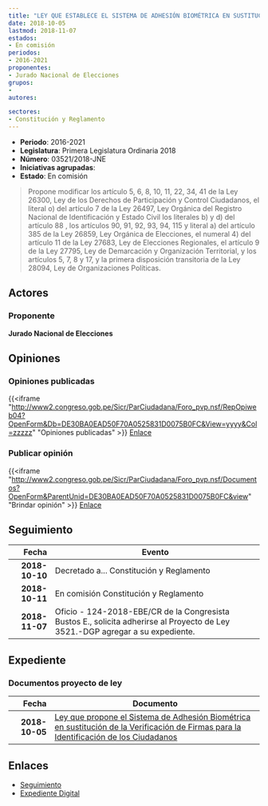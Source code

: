 ```yaml
---
title: "LEY QUE ESTABLECE EL SISTEMA DE ADHESIÓN BIOMÉTRICA EN SUSTITUCIÓN DE LA VERIFICACIÓN DE FIRMAS PARA LA IDENTIFICACIÓN DE LOS CIUDADANOS"
date: 2018-10-05
lastmod: 2018-11-07
estados:
- En comisión
periodos:
- 2016-2021
proponentes:
- Jurado Nacional de Elecciones
grupos:
- 
autores:

sectores:
- Constitución y Reglamento
---
```

- **Periodo**: 2016-2021
- **Legislatura**: Primera Legislatura Ordinaria 2018
- **Número**: 03521/2018-JNE
- **Iniciativas agrupadas**: 
- **Estado**: En comisión

> Propone modificar los artículo 5, 6, 8, 10, 11, 22, 34, 41 de la Ley 26300, Ley de los Derechos de Participación y Control Ciudadanos, el literal o) del artículo 7 de la Ley 26497, Ley Orgánica del Registro Nacional de Identificación y Estado Civil los literales b) y d) del artículo 88 , los artículos 90, 91, 92, 93, 94, 115 y literal a) del artículo 385 de la Ley 26859, Ley Orgánica de Elecciones, el numeral 4) del artículo 11 de la Ley 27683, Ley de Elecciones Regionales, el artículo 9 de la Ley 27795, Ley de Demarcación y Organización Territorial, y los artículos 5, 7, 8 y 17, y la primera disposición transitoria de la Ley 28094, Ley de Organizaciones Políticas.


## Actores

### Proponente

**Jurado Nacional de Elecciones**

## Opiniones

### Opiniones publicadas

{{<iframe "http://www2.congreso.gob.pe/Sicr/ParCiudadana/Foro_pvp.nsf/RepOpiweb04?OpenForm&Db=DE30BA0EAD50F70A0525831D0075B0FC&View=yyyy&Col=zzzzz" "Opiniones publicadas" >}}
[Enlace](http://www2.congreso.gob.pe/Sicr/ParCiudadana/Foro_pvp.nsf/RepOpiweb04?OpenForm&Db=DE30BA0EAD50F70A0525831D0075B0FC&View=yyyy&Col=zzzzz)

### Publicar opinión

{{<iframe "http://www2.congreso.gob.pe/Sicr/ParCiudadana/Foro_pvp.nsf/Documentos?OpenForm&ParentUnid=DE30BA0EAD50F70A0525831D0075B0FC&view" "Brindar opinión" >}}
[Enlace](http://www2.congreso.gob.pe/Sicr/ParCiudadana/Foro_pvp.nsf/Documentos?OpenForm&ParentUnid=DE30BA0EAD50F70A0525831D0075B0FC&view)


## Seguimiento

| Fecha | Evento |
|------:|--------|
| **2018-10-10** | Decretado a... Constitución y Reglamento |
| **2018-10-11** | En comisión Constitución y Reglamento |
| **2018-11-07** | Oficio - 124-2018-EBE/CR de la Congresista Bustos E., solicita adherirse al Proyecto de Ley 3521.-DGP agregar a su expediente. |

## Expediente

### Documentos proyecto de ley

| Fecha | Documento |
|------:|-----------|
| **2018-10-05** | [Ley que propone el Sistema de Adhesión Biométrica en sustitución de la Verificación de Firmas para la Identificación de los Ciudadanos](http://www.leyes.congreso.gob.pe/Documentos/2016_2021/Proyectos_de_Ley_y_de_Resoluciones_Legislativas/PL0352120181005..pdf) |

## Enlaces

- [Seguimiento](http://www2.congreso.gob.pe/Sicr/TraDocEstProc/CLProLey2016.nsf/f7fff46988ca05b1052578e100829cc7/ce737091a66005f10525831d0073fe10?OpenDocument)
- [Expediente Digital](http://www2.congreso.gob.pe/Sicr/TraDocEstProc/CLProLey2016.nsf/f7fff46988ca05b1052578e100829cc7/ce737091a66005f10525831d0073fe10?OpenDocument&Click=05257FB7005EB655.eb71d0cf91d8294e05256cdf006b5706/$Body/0.1C6C)

